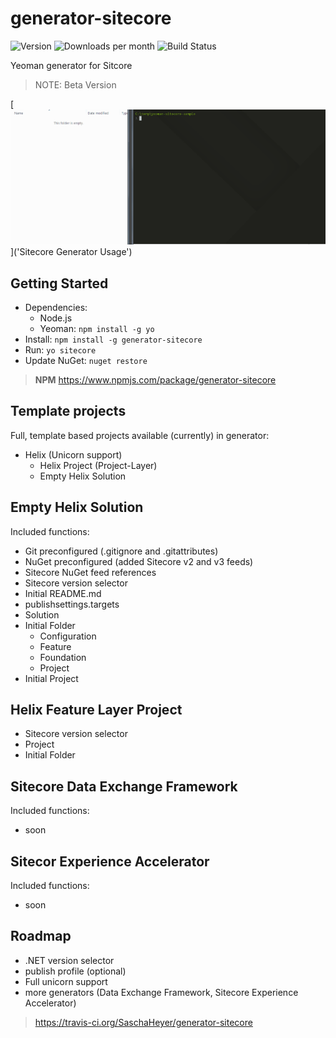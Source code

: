 # generator-sitecore

![Version](https://img.shields.io/npm/v/generator-sitecore.svg)
![Downloads per month](https://img.shields.io/npm/dm/generator-sitecore.svg)
![Build Status](https://api.travis-ci.org/SaschaHeyer/generator-sitecore.svg?branch=master)

Yeoman generator for Sitcore
> NOTE: Beta Version

[![](https://github.com/SaschaHeyer/generator-sitecore/blob/master/documentation/yo-sitecore-usage.gif)]('Sitecore Generator Usage')

## Getting Started

- Dependencies:
    - Node.js
    - Yeoman: `npm install -g yo`
- Install: `npm install -g generator-sitecore`
- Run: `yo sitecore`
- Update NuGet: `nuget restore`

> **NPM** https://www.npmjs.com/package/generator-sitecore

## Template projects

Full, template based projects available (currently) in generator:

- Helix (Unicorn support)
    - Helix Project (Project-Layer)
    - Empty Helix Solution


## Empty Helix Solution
Included functions:

- Git preconfigured (.gitignore and .gitattributes)
- NuGet preconfigured (added Sitecore v2 and v3 feeds)
- Sitecore NuGet feed references
- Sitecore version selector
- Initial README.md
- publishsettings.targets
- Solution
- Initial Folder
    - Configuration
    - Feature
    - Foundation
    - Project
- Initial Project

## Helix Feature Layer Project
- Sitecore version selector
- Project
- Initial Folder
    
## Sitecore Data Exchange Framework
Included functions:

- soon

## Sitecor Experience Accelerator
Included functions:

- soon

## Roadmap
* .NET version selector
* publish profile (optional)
* Full unicorn support
* more generators (Data Exchange Framework, Sitecore Experience Accelerator)


> https://travis-ci.org/SaschaHeyer/generator-sitecore
